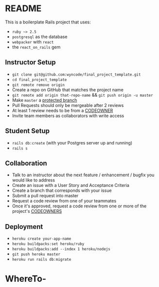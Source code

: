 # README

This is a boilerplate Rails project that uses:

* `ruby ~> 2.5`
* `postgresql` as the database
* `webpacker` with `react`
* the `react_on_rails` gem

## Instructor Setup

* `git clone git@github.com:wyncode/final_project_template.git`
* `cd final_project_template`
* `git remote remove origin`
* Create a repo on GitHub that matches the project name
* `git remote add origin that-repo-name` && `git push origin -u master`
* Make `master` a [protected branch](https://help.github.com/articles/configuring-protected-branches/)
* Pull Requests should only be mergeable after 2 reviews
* At least 1 review needs to be from a [CODEOWNER](https://help.github.com/articles/about-codeowners/)
* Invite team members as collaborators with write access

## Student Setup

* `rails db:create` (with your Postgres server up and running)
* `rails s`

## Collaboration

* Talk to an instructor about the next feature / enhancement / bugfix you would like to address
* Create an issue with a User Story and Acceptance Criteria
* Create a branch that corresponds with your issue
* Submit a pull request into master
* Request a code review from one of your teammates
* Once it's approved, request a code review from one or more of the project's [CODEOWNERS](CODEOWNERS)

## Deployment

* `heroku create your-app-name`
* `heroku buildpacks:set heroku/ruby`
* `heroku buildpacks:add --index 1 heroku/nodejs`
* `git push heroku master`
* `heroku run rails db:migrate`
# WhereTo-
